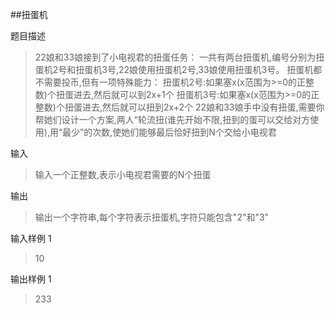 ##扭蛋机

题目描述

>22娘和33娘接到了小电视君的扭蛋任务：
一共有两台扭蛋机,编号分别为扭蛋机2号和扭蛋机3号,22娘使用扭蛋机2号,33娘使用扭蛋机3号。
扭蛋机都不需要投币,但有一项特殊能力：
扭蛋机2号:如果塞x(x范围为>=0的正整数)个扭蛋进去,然后就可以到2x+1个
扭蛋机3号:如果塞x(x范围为>=0的正整数)个扭蛋进去,然后就可以扭到2x+2个
22娘和33娘手中没有扭蛋,需要你帮她们设计一个方案,两人“轮流扭(谁先开始不限,扭到的蛋可以交给对方使用),用“最少”的次数,使她们能够最后恰好扭到N个交给小电视君

输入
>输入一个正整数,表示小电视君需要的N个扭蛋



输出
>输出一个字符串,每个字符表示扭蛋机,字符只能包含"2"和"3"



输入样例 1 

>10

输出样例 1

>233
